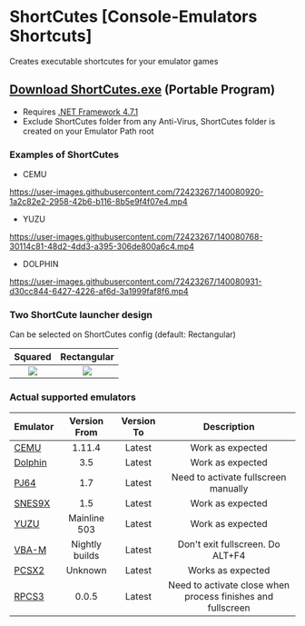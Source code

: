 # **ShortCutes [Console-Emulators Shortcuts]**
 Creates executable shortcutes for your emulator games

## **[Download ShortCutes.exe](https://github.com/Haruki1707/ShortCutes/releases/latest/download/ShortCutes.exe)** (Portable Program)
* Requires [.NET Framework 4.7.1](https://dotnet.microsoft.com/download/dotnet-framework/net471)
* Exclude ShortCutes folder from any Anti-Virus, ShortCutes folder is created on your Emulator Path root

### **Examples of ShortCutes**
* CEMU

https://user-images.githubusercontent.com/72423267/140080920-1a2c82e2-2958-42b6-b116-8b5e9f4f07e4.mp4

* YUZU

https://user-images.githubusercontent.com/72423267/140080768-30114c81-48d2-4dd3-a395-306de800a6c4.mp4

* DOLPHIN

https://user-images.githubusercontent.com/72423267/140080931-d30cc844-6427-4226-af6d-3a1999faf8f6.mp4

### **Two ShortCute launcher design**
Can be selected on ShortCutes config (default: Rectangular)

Squared | Rectangular
:--------:|:----------:
![](https://raw.githubusercontent.com/Haruki1707/ShortCutes/main/ShortCutes/Resources/square.png) | ![](https://github.com/Haruki1707/ShortCutes/blob/main/ShortCutes/Resources/rectangular.png?raw=true)

### **Actual supported emulators**

Emulator | Version From | Version To | Description
---------|:------------:|:---------: | :---------:
[CEMU](https://cemu.info/) | 1.11.4 | Latest | Work as expected
[Dolphin](https://dolphin-emu.org) | 3.5 | Latest | Work as expected
[PJ64](https://www.pj64-emu.com) | 1.7 | Latest | Need to activate fullscreen manually
[SNES9X](https://www.snes9x.com) | 1.5 | Latest | Work as expected
[YUZU](https://yuzu-emu.org/) | Mainline 503 | Latest | Work as expected
[VBA-M](https://vba-m.com/) | Nightly builds | Latest | Don't exit fullscreen. Do ALT+F4
[PCSX2](https://pcsx2.net/) | Unknown | Latest | Works as expected
[RPCS3](https://rpcs3.net/) | 0.0.5 | Latest | Need to activate close when process finishes and fullscreen
